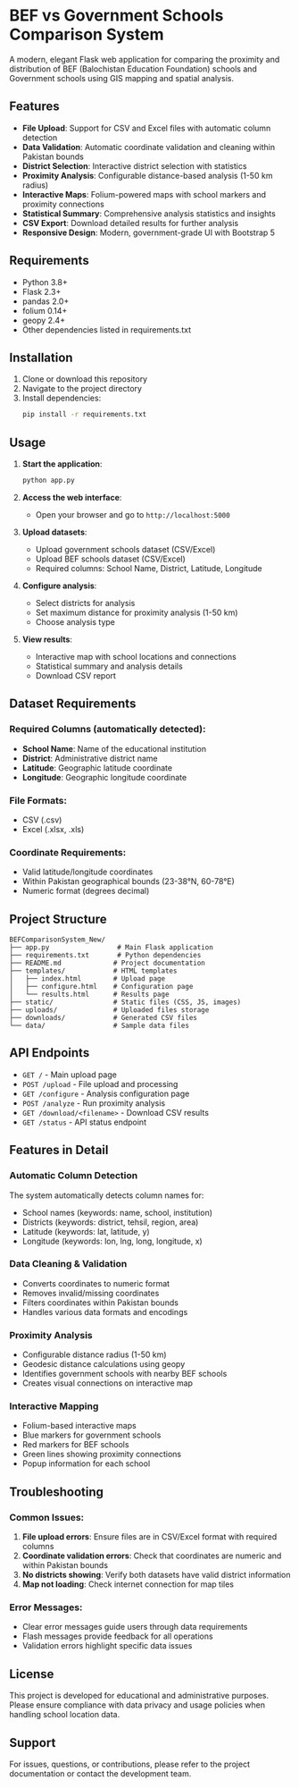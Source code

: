 # BEF vs Government Schools Comparison System

A modern, elegant Flask web application for comparing the proximity and distribution of BEF (Balochistan Education Foundation) schools and Government schools using GIS mapping and spatial analysis.

## Features

- **File Upload**: Support for CSV and Excel files with automatic column detection
- **Data Validation**: Automatic coordinate validation and cleaning within Pakistan bounds
- **District Selection**: Interactive district selection with statistics
- **Proximity Analysis**: Configurable distance-based analysis (1-50 km radius)
- **Interactive Maps**: Folium-powered maps with school markers and proximity connections
- **Statistical Summary**: Comprehensive analysis statistics and insights
- **CSV Export**: Download detailed results for further analysis
- **Responsive Design**: Modern, government-grade UI with Bootstrap 5

## Requirements

- Python 3.8+
- Flask 2.3+
- pandas 2.0+
- folium 0.14+
- geopy 2.4+
- Other dependencies listed in requirements.txt

## Installation

1. Clone or download this repository
2. Navigate to the project directory
3. Install dependencies:
   ```bash
   pip install -r requirements.txt
   ```

## Usage

1. **Start the application**:
   ```bash
   python app.py
   ```

2. **Access the web interface**:
   - Open your browser and go to `http://localhost:5000`

3. **Upload datasets**:
   - Upload government schools dataset (CSV/Excel)
   - Upload BEF schools dataset (CSV/Excel)
   - Required columns: School Name, District, Latitude, Longitude

4. **Configure analysis**:
   - Select districts for analysis
   - Set maximum distance for proximity analysis (1-50 km)
   - Choose analysis type

5. **View results**:
   - Interactive map with school locations and connections
   - Statistical summary and analysis details
   - Download CSV report

## Dataset Requirements

### Required Columns (automatically detected):
- **School Name**: Name of the educational institution
- **District**: Administrative district name
- **Latitude**: Geographic latitude coordinate
- **Longitude**: Geographic longitude coordinate

### File Formats:
- CSV (.csv)
- Excel (.xlsx, .xls)

### Coordinate Requirements:
- Valid latitude/longitude coordinates
- Within Pakistan geographical bounds (23-38°N, 60-78°E)
- Numeric format (degrees decimal)

## Project Structure

```
BEFComparisonSystem_New/
├── app.py                 # Main Flask application
├── requirements.txt       # Python dependencies
├── README.md             # Project documentation
├── templates/            # HTML templates
│   ├── index.html        # Upload page
│   ├── configure.html    # Configuration page
│   └── results.html      # Results page
├── static/               # Static files (CSS, JS, images)
├── uploads/              # Uploaded files storage
├── downloads/            # Generated CSV files
└── data/                 # Sample data files
```

## API Endpoints

- `GET /` - Main upload page
- `POST /upload` - File upload and processing
- `GET /configure` - Analysis configuration page
- `POST /analyze` - Run proximity analysis
- `GET /download/<filename>` - Download CSV results
- `GET /status` - API status endpoint

## Features in Detail

### Automatic Column Detection
The system automatically detects column names for:
- School names (keywords: name, school, institution)
- Districts (keywords: district, tehsil, region, area)
- Latitude (keywords: lat, latitude, y)
- Longitude (keywords: lon, lng, long, longitude, x)

### Data Cleaning & Validation
- Converts coordinates to numeric format
- Removes invalid/missing coordinates
- Filters coordinates within Pakistan bounds
- Handles various data formats and encodings

### Proximity Analysis
- Configurable distance radius (1-50 km)
- Geodesic distance calculations using geopy
- Identifies government schools with nearby BEF schools
- Creates visual connections on interactive map

### Interactive Mapping
- Folium-based interactive maps
- Blue markers for government schools
- Red markers for BEF schools
- Green lines showing proximity connections
- Popup information for each school

## Troubleshooting

### Common Issues:

1. **File upload errors**: Ensure files are in CSV/Excel format with required columns
2. **Coordinate validation errors**: Check that coordinates are numeric and within Pakistan bounds
3. **No districts showing**: Verify both datasets have valid district information
4. **Map not loading**: Check internet connection for map tiles

### Error Messages:
- Clear error messages guide users through data requirements
- Flash messages provide feedback for all operations
- Validation errors highlight specific data issues

## License

This project is developed for educational and administrative purposes. Please ensure compliance with data privacy and usage policies when handling school location data.

## Support

For issues, questions, or contributions, please refer to the project documentation or contact the development team.
